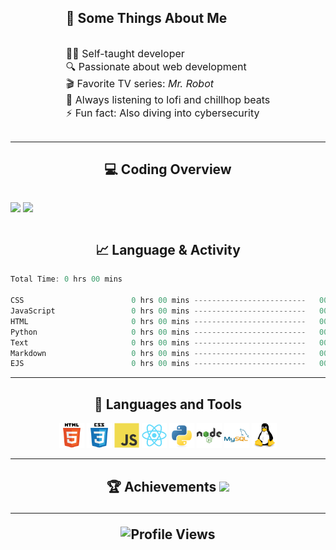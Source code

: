 <div style="display:grid; justify-content:center;">
<h2 align="left">👋 Some Things About Me</h2>
<p align="left" style="font-size:16px;">
  👨‍💻 Self-taught developer <br />
  🔍 Passionate about web development <br />
  🎬 Favorite TV series: <i>Mr. Robot</i> <br />
  🎵 Always listening to lofi and chillhop beats <br />
  ⚡ Fun fact: Also diving into cybersecurity
</p>
</div>

---

<h2 align="center">💻 Coding Overview</h2>
<div style="display:flex; gap:16px;">
  <p align="center">
    <img
      src="https://github-readme-stats.vercel.app/api?username=zeroex3c&show_icons=true&theme=graywhite&hide_border=true&custom_title=Coding+Overview&line_height=24&rank_icon=github"
      width=49%"
    />
   <img
    src="https://streak-stats.demolab.com?user=zeroex3c&theme=transparent"
    width="49%"
    />
  </p>
</div>

<h2 align="center">📈 Language & Activity</h2>

``` rust
Total Time: 0 hrs 00 mins

CSS                        0 hrs 00 mins -------------------------   00.00 %
JavaScript                 0 hrs 00 mins -------------------------   00.00 %
HTML                       0 hrs 00 mins -------------------------   00.00 %
Python                     0 hrs 00 mins -------------------------   00.00 %
Text                       0 hrs 00 mins -------------------------   00.00 %
Markdown                   0 hrs 00 mins -------------------------   00.00 %
EJS                        0 hrs 00 mins -------------------------   00.00 %
```

---

<h2 align="center">🧰 Languages and Tools</h2>
<p align="center">
  <img src="https://raw.githubusercontent.com/devicons/devicon/master/icons/html5/html5-original-wordmark.svg" width="40" height="40" alt="HTML5"/>
  <img src="https://raw.githubusercontent.com/devicons/devicon/master/icons/css3/css3-original-wordmark.svg" width="40" height="40" alt="CSS3"/>
  <img src="https://raw.githubusercontent.com/devicons/devicon/master/icons/javascript/javascript-original.svg" width="40" height="40" alt="JavaScript"/>
  <img src="https://raw.githubusercontent.com/devicons/devicon/master/icons/react/react-original.svg" width="40" height="40" alt="React"/>
  <img src="https://raw.githubusercontent.com/devicons/devicon/master/icons/python/python-original.svg" width="40" height="40" alt="Python"/>
  <img src="https://raw.githubusercontent.com/devicons/devicon/master/icons/nodejs/nodejs-original-wordmark.svg" width="40" height="40" alt="Node.js"/>
  <img src="https://raw.githubusercontent.com/devicons/devicon/master/icons/mysql/mysql-original-wordmark.svg" width="40" height="40" alt="MySQL"/>
  <img src="https://raw.githubusercontent.com/devicons/devicon/master/icons/linux/linux-original.svg" width="40" height="40" alt="Linux"/>
</p>

---

<h2 align="center">🏆 Achievements</h2》
<p align="center">
  <img src="https://github-profile-trophy.vercel.app/?username=zeroex3c&theme=flat&margin-w=10&no-frame=true" />
</p>

---

<p align="center">
  <img src="https://komarev.com/ghpvc/?username=zeroex3c&style=flat-square&color=blue" alt="Profile Views" />
</p>
